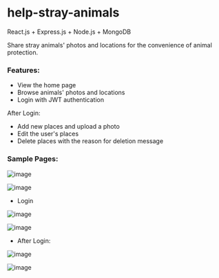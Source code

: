 # help-stray-animals
React.js + Express.js + Node.js + MongoDB

Share stray animals' photos and locations for the convenience of animal protection.

### Features:
- View the home page
- Browse animals' photos and locations
- Login with JWT authentication

After Login:
- Add new places and upload a photo
- Edit the user's places
- Delete places with the reason for deletion message

### Sample Pages:
![image](https://github.com/ysygMhdyt/help-stray-animals/assets/102852961/bc7c40e1-ac57-4505-b941-b7a965ce7b47)

![image](https://github.com/ysygMhdyt/help-stray-animals/assets/102852961/a4496493-6213-434e-b12f-75ceda8a3740)

- Login

![image](https://github.com/ysygMhdyt/help-stray-animals/assets/102852961/08db9958-7cc6-4901-97f1-0b3e6c96f6bd)

![image](https://github.com/ysygMhdyt/help-stray-animals/assets/102852961/e4e704f2-0e71-4066-9c78-4a8d72033af0)

- After Login:

![image](https://github.com/ysygMhdyt/help-stray-animals/assets/102852961/8f64f758-7d89-4918-aa52-a9395d215a73)

![image](https://github.com/ysygMhdyt/help-stray-animals/assets/102852961/4829702f-df51-4320-aac7-4d0ce3cb73aa)
